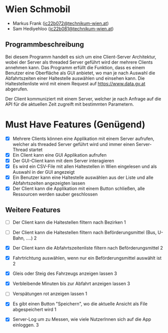 # Wien Schmobil

- Markus Frank (ic22b072@technikum-wien.at)
- Sam Hediyehloo (ic22b081@technikum-wien.at)

## Programmbeschreibung

Bei diesem Programm handelt es sich um eine Client-Server Architektur, wobei der Server als threaded Server geführt wird der mehrere Clients annehmen kann. Das Programm erfüllt die Funktion, dass es einem Benutzer eine Oberfläche als GUI anbietet, wo man je nach Auswahl die Abfahrtszeiten einer Haltestelle auswählen und einsehen kann. Die Haltestellenliste wird mit einem Request auf https://www.data.gv.at abgerufen.

Der Client kommuniziert mit einem Server, welcher je nach Anfrage auf die API für die aktuellen Zeit zugreift mit bestimmten Parametern.

# Must Have Features (Genügend)

- [X] Mehrere Clients können eine Applikation mit einem Server aufrufen, welcher als threaded Server geführt wird und immer einen Server-Thread startet
- [X] Ein Client kann eine GUI Applikation aufrufen
- [X] Der GUI-Client kann mit dem Server interagieren
- [X] Es wird ein CSV-File mit allen Haltestellen in Wien eingelesen und als Auswahl in der GUI angezeigt
- [X] Ein Benutzer kann eine Haltestelle auswählen aus der Liste und alle Abfahrtszeiten angezeigten lassen
- [X] Der Client kann die Applikation mit einem Button schließen, alle Ressourcen werden sauber geschlossen

## Weitere Features

- [ ] Der Client kann die Haltestellen filtern nach Bezirken 1
- [ ] Der Client kann die Haltestellen filtern nach Beförderungsmittel (Bus, U-Bahn, ....) 2
- [X] Der Client kann die Abfahrtszeitenliste filtern nach Beförderungsmittel 2
- [X] Fahrtrichtung auswählen, wenn nur ein Beförderungsmittel auswählt ist 2
- [X] Gleis oder Steig des Fahrzeugs anzeigen lassen 3
- [X] Verbleibende Minuten bis zur Abfahrt anzeigen lassen 3
- [ ] Verspätungen rot anzeigen lassen 1
- [X] Es gibt einen Button "Speichern", wo die aktuelle Ansicht als File abgespeichert wird 1
- [X] Server-Log um zu Messen, wie viele NutzerInnen sich auf die App einloggen. 3


